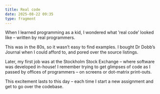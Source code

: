 ```yaml
---
title: Real code
date: 2025-08-22 09:35
type: fragment
---
```

When I learned programming as a kid, I wondered what ’real code’ looked like – written by real programmers.

This was in the 80s, so it wasn’t easy to find examples. I bought Dr Dobb’s Journal when I could afford to, and pored over the source listings.

Later, my first job was at the Stockholm Stock Exchange – where software was developed in-house! I remember trying to get glimpses of code as I passed by offices of programmers – on screens or dot-matrix print-outs.

This excitement lasts to this day – each time I start a new assignment and get to go over the codebase.
